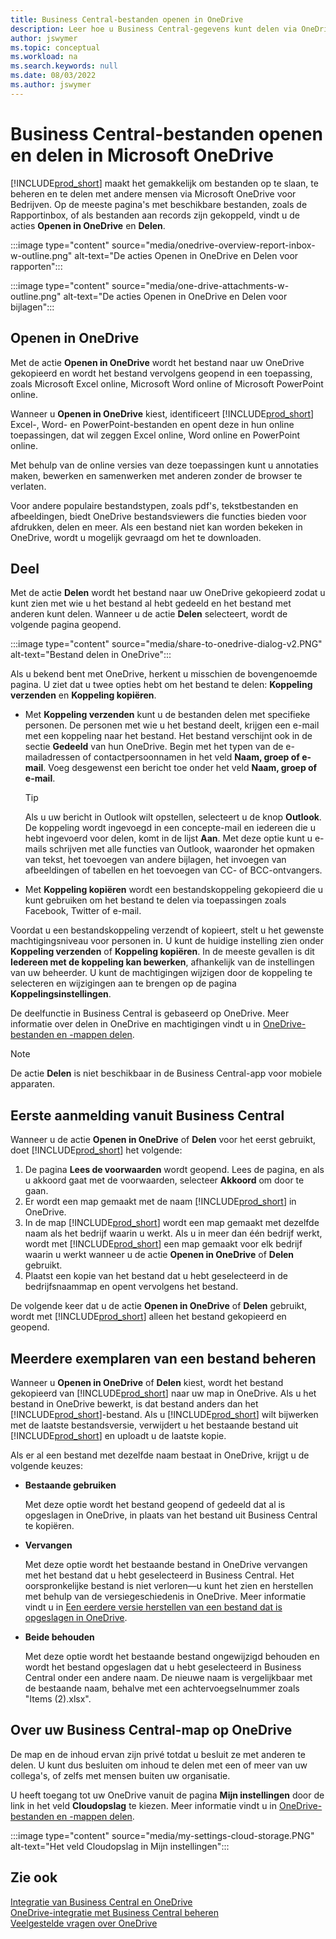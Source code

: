 ```yaml
---
title: Business Central-bestanden openen in OneDrive
description: Leer hoe u Business Central-gegevens kunt delen via OneDrive voor bedrijven.
author: jswymer
ms.topic: conceptual
ms.workload: na
ms.search.keywords: null
ms.date: 08/03/2022
ms.author: jswymer
---
```

# <a name="opening-and-sharing-business-central-files-in-microsoft-onedrive"></a><a name="opening-and-sharing-business-central-files-in-microsoft-onedrive"></a>Business Central-bestanden openen en delen in Microsoft OneDrive

[!INCLUDE[prod_short](includes/prod_short.md)] maakt het gemakkelijk om bestanden op te slaan, te beheren en te delen met andere mensen via Microsoft OneDrive voor Bedrijven. Op de meeste pagina's met beschikbare bestanden, zoals de Rapportinbox, of als bestanden aan records zijn gekoppeld, vindt u de acties **Openen in OneDrive** en **Delen**.


:::image type="content" source="media/onedrive-overview-report-inbox-w-outline.png" alt-text="De acties Openen in OneDrive en Delen voor rapporten":::


:::image type="content" source="media/one-drive-attachments-w-outline.png" alt-text="De acties Openen in OneDrive en Delen voor bijlagen":::


## <a name="open-in-onedrive"></a><a name="open-in-onedrive"></a>Openen in OneDrive

Met de actie **Openen in OneDrive** wordt het bestand naar uw OneDrive gekopieerd en wordt het bestand vervolgens geopend in een toepassing, zoals Microsoft Excel online, Microsoft Word online of Microsoft PowerPoint online. 

<!--## Working with different types of files-->

Wanneer u **Openen in OneDrive** kiest, identificeert [!INCLUDE[prod_short](includes/prod_short.md)] Excel-, Word- en PowerPoint-bestanden en opent deze in hun online toepassingen, dat wil zeggen Excel online, Word online en PowerPoint online. 

Met behulp van de online versies van deze toepassingen kunt u annotaties maken, bewerken en samenwerken met anderen zonder de browser te verlaten.

Voor andere populaire bestandstypen, zoals pdf's, tekstbestanden en afbeeldingen, biedt OneDrive bestandsviewers die functies bieden voor afdrukken, delen en meer. Als een bestand niet kan worden bekeken in OneDrive, wordt u mogelijk gevraagd om het te downloaden.

## <a name="share"></a><a name="share"></a>Deel

Met de actie **Delen** wordt het bestand naar uw OneDrive gekopieerd zodat u kunt zien met wie u het bestand al hebt gedeeld en het bestand met anderen kunt delen. Wanneer u de actie **Delen** selecteert, wordt de volgende pagina geopend.

:::image type="content" source="media/share-to-onedrive-dialog-v2.PNG" alt-text="Bestand delen in OneDrive":::

Als u bekend bent met OneDrive, herkent u misschien de bovengenoemde pagina. U ziet dat u twee opties hebt om het bestand te delen: **Koppeling verzenden** en **Koppeling kopiëren**.

- Met **Koppeling verzenden** kunt u de bestanden delen met specifieke personen. De personen met wie u het bestand deelt, krijgen een e-mail met een koppeling naar het bestand. Het bestand verschijnt ook in de sectie **Gedeeld** van hun OneDrive. Begin met het typen van de e-mailadressen of contactpersoonnamen in het veld **Naam, groep of e-mail**. Voeg desgewenst een bericht toe onder het veld **Naam, groep of e-mail**.

  > [!TIP]
  > Als u uw bericht in Outlook wilt opstellen, selecteert u de knop **Outlook**. De koppeling wordt ingevoegd in een concepte-mail en iedereen die u hebt ingevoerd voor delen, komt in de lijst **Aan**. Met deze optie kunt u e-mails schrijven met alle functies van Outlook, waaronder het opmaken van tekst, het toevoegen van andere bijlagen, het invoegen van afbeeldingen of tabellen en het toevoegen van CC- of BCC-ontvangers.

- Met **Koppeling kopiëren** wordt een bestandskoppeling gekopieerd die u kunt gebruiken om het bestand te delen via toepassingen zoals Facebook, Twitter of e-mail. 

Voordat u een bestandskoppeling verzendt of kopieert, stelt u het gewenste machtigingsniveau voor personen in. U kunt de huidige instelling zien onder **Koppeling verzenden** of **Koppeling kopiëren**. In de meeste gevallen is dit **Iedereen met de koppeling kan bewerken**, afhankelijk van de instellingen van uw beheerder. U kunt de machtigingen wijzigen door de koppeling te selecteren en wijzigingen aan te brengen op de pagina **Koppelingsinstellingen**.

De deelfunctie in Business Central is gebaseerd op OneDrive. Meer informatie over delen in OneDrive en machtigingen vindt u in [OneDrive-bestanden en -mappen delen](https://support.microsoft.com/en-us/office/share-onedrive-files-and-folders-9fcc2f7d-de0c-4cec-93b0-a82024800c07).

> [!NOTE]
> De actie **Delen** is niet beschikbaar in de Business Central-app voor mobiele apparaten.

## <a name="first-time-sign-in-from-business-central"></a><a name="first-time-sign-in-from-business-central"></a>Eerste aanmelding vanuit Business Central

Wanneer u de actie **Openen in OneDrive** of **Delen** voor het eerst gebruikt, doet [!INCLUDE[prod_short](includes/prod_short.md)] het volgende:

1. De pagina **Lees de voorwaarden** wordt geopend. Lees de pagina, en als u akkoord gaat met de voorwaarden, selecteer **Akkoord** om door te gaan.
2. Er wordt een map gemaakt met de naam [!INCLUDE[prod_short](includes/prod_short.md)] in OneDrive. 
3. In de map [!INCLUDE[prod_short](includes/prod_short.md)] wordt een map gemaakt met dezelfde naam als het bedrijf waarin u werkt. Als u in meer dan één bedrijf werkt, wordt met [!INCLUDE[prod_short](includes/prod_short.md)] een map gemaakt voor elk bedrijf waarin u werkt wanneer u de actie **Openen in OneDrive** of **Delen** gebruikt. 
4. Plaatst een kopie van het bestand dat u hebt geselecteerd in de bedrijfsnaammap en opent vervolgens het bestand. 

De volgende keer dat u de actie **Openen in OneDrive** of **Delen** gebruikt, wordt met [!INCLUDE[prod_short](includes/prod_short.md)] alleen het bestand gekopieerd en geopend. 

## <a name="managing-multiple-copies-of-a-file"></a><a name="managing-multiple-copies-of-a-file"></a>Meerdere exemplaren van een bestand beheren

Wanneer u **Openen in OneDrive** of **Delen** kiest, wordt het bestand gekopieerd van [!INCLUDE[prod_short](includes/prod_short.md)] naar uw map in OneDrive. Als u het bestand in OneDrive bewerkt, is dat bestand anders dan het [!INCLUDE[prod_short](includes/prod_short.md)]-bestand. Als u [!INCLUDE[prod_short](includes/prod_short.md)] wilt bijwerken met de laatste bestandsversie, verwijdert u het bestaande bestand uit [!INCLUDE[prod_short](includes/prod_short.md)] en uploadt u de laatste kopie.

Als er al een bestand met dezelfde naam bestaat in OneDrive, krijgt u de volgende keuzes:

- **Bestaande gebruiken**

  Met deze optie wordt het bestand geopend of gedeeld dat al is opgeslagen in OneDrive, in plaats van het bestand uit Business Central te kopiëren.
  
- **Vervangen**
  
  Met deze optie wordt het bestaande bestand in OneDrive vervangen met het bestand dat u hebt geselecteerd in Business Central. Het oorspronkelijke bestand is niet verloren&mdash;u kunt het zien en herstellen met behulp van de versiegeschiedenis in OneDrive. Meer informatie vindt u in [Een eerdere versie herstellen van een bestand dat is opgeslagen in OneDrive](https://support.microsoft.com/office/restore-a-previous-version-of-a-file-stored-in-onedrive).

- **Beide behouden**
 
  Met deze optie wordt het bestaande bestand ongewijzigd behouden en wordt het bestand opgeslagen dat u hebt geselecteerd in Business Central onder een andere naam. De nieuwe naam is vergelijkbaar met de bestaande naam, behalve met een achtervoegselnummer zoals "Items (2).xlsx".

## <a name="about-your-business-central-folder-on-onedrive"></a><a name="about-your-business-central-folder-on-onedrive"></a>Over uw Business Central-map op OneDrive

De map en de inhoud ervan zijn privé totdat u besluit ze met anderen te delen. U kunt dus besluiten om inhoud te delen met een of meer van uw collega's, of zelfs met mensen buiten uw organisatie. 

U heeft toegang tot uw OneDrive vanuit de pagina **Mijn instellingen** door de link in het veld **Cloudopslag** te kiezen. Meer informatie vindt u in [OneDrive-bestanden en -mappen delen](https://support.microsoft.com/en-us/office/share-onedrive-files-and-folders-9fcc2f7d-de0c-4cec-93b0-a82024800c07).

:::image type="content" source="media/my-settings-cloud-storage.PNG" alt-text="Het veld Cloudopslag in Mijn instellingen":::

<!--## Extending the Connection to OneDrive
You can create an extension and connect it to... For more information, see...-->

## <a name="see-also"></a><a name="see-also"></a>Zie ook

[Integratie van Business Central en OneDrive](across-onedrive-overview.md)  
[OneDrive-integratie met Business Central beheren](admin-onedrive-integration.md)  
[Veelgestelde vragen over OneDrive](admin-onedrive-faq.md)
